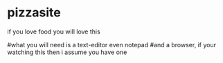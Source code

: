 # pizzasite
if you love food you will love this

#what you will need is a text-editor even notepad
#and a browser, if your watching this then i assume you have one

